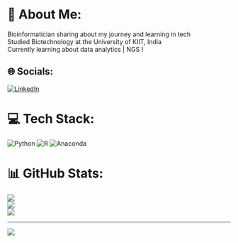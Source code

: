 # 💫 About Me:
Bioinformatician sharing about my journey and learning in tech<br>Studied Biotechnology at the University of KIIT, India<br>Currently learning about data analytics | NGS !


## 🌐 Socials:
[![LinkedIn](https://img.shields.io/badge/LinkedIn-%230077B5.svg?logo=linkedin&logoColor=white)](https://linkedin.com/in/arunavasantra13) 

# 💻 Tech Stack:
![Python](https://img.shields.io/badge/python-3670A0?style=for-the-badge&logo=python&logoColor=ffdd54) ![R](https://img.shields.io/badge/r-%23276DC3.svg?style=for-the-badge&logo=r&logoColor=white) ![Anaconda](https://img.shields.io/badge/Anaconda-%2344A833.svg?style=for-the-badge&logo=anaconda&logoColor=white)
# 📊 GitHub Stats:
![](https://github-readme-stats.vercel.app/api?username=arunavasantra&theme=dark&hide_border=true&include_all_commits=false&count_private=true)<br/>
![](https://github-readme-streak-stats.herokuapp.com/?user=arunavasantra&theme=dark&hide_border=true)<br/>
![](https://github-readme-stats.vercel.app/api/top-langs/?username=arunavasantra&theme=dark&hide_border=true&include_all_commits=false&count_private=true&layout=compact)

---
[![](https://visitcount.itsvg.in/api?id=arunavasantra&icon=0&color=0)](https://visitcount.itsvg.in)

<!-- Proudly created with GPRM ( https://gprm.itsvg.in ) -->
